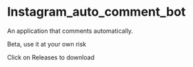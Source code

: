 # Instagram_auto_comment_bot
An application that comments automatically.

Beta, use it at your own risk

Click on Releases to download
